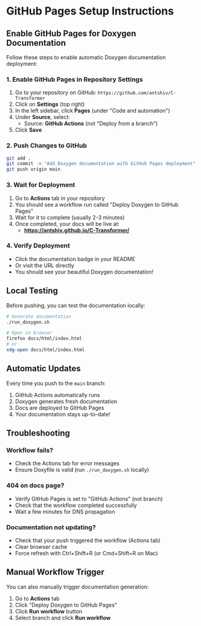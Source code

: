 # GitHub Pages Setup Instructions

## Enable GitHub Pages for Doxygen Documentation

Follow these steps to enable automatic Doxygen documentation deployment:

### 1. Enable GitHub Pages in Repository Settings

1. Go to your repository on GitHub: `https://github.com/antshiv/C-Transformer`
2. Click on **Settings** (top right)
3. In the left sidebar, click **Pages** (under "Code and automation")
4. Under **Source**, select:
   - Source: **GitHub Actions** (not "Deploy from a branch")
5. Click **Save**

### 2. Push Changes to GitHub

```bash
git add .
git commit -m "Add Doxygen documentation with GitHub Pages deployment"
git push origin main
```

### 3. Wait for Deployment

1. Go to **Actions** tab in your repository
2. You should see a workflow run called "Deploy Doxygen to GitHub Pages"
3. Wait for it to complete (usually 2-3 minutes)
4. Once completed, your docs will be live at:
   - **https://antshiv.github.io/C-Transformer/**

### 4. Verify Deployment

- Click the documentation badge in your README
- Or visit the URL directly
- You should see your beautiful Doxygen documentation!

## Local Testing

Before pushing, you can test the documentation locally:

```bash
# Generate documentation
./run_doxygen.sh

# Open in browser
firefox docs/html/index.html
# or
xdg-open docs/html/index.html
```

## Automatic Updates

Every time you push to the `main` branch:
1. GitHub Actions automatically runs
2. Doxygen generates fresh documentation
3. Docs are deployed to GitHub Pages
4. Your documentation stays up-to-date!

## Troubleshooting

### Workflow fails?
- Check the Actions tab for error messages
- Ensure Doxyfile is valid (run `./run_doxygen.sh` locally)

### 404 on docs page?
- Verify GitHub Pages is set to "GitHub Actions" (not branch)
- Check that the workflow completed successfully
- Wait a few minutes for DNS propagation

### Documentation not updating?
- Check that your push triggered the workflow (Actions tab)
- Clear browser cache
- Force refresh with Ctrl+Shift+R (or Cmd+Shift+R on Mac)

## Manual Workflow Trigger

You can also manually trigger documentation generation:

1. Go to **Actions** tab
2. Click "Deploy Doxygen to GitHub Pages"
3. Click **Run workflow** button
4. Select branch and click **Run workflow**
